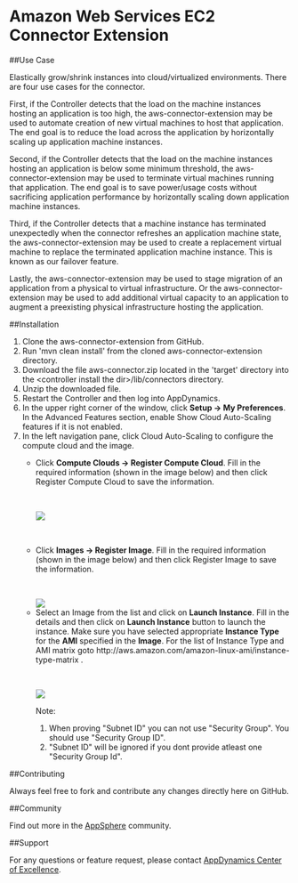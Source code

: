 Amazon Web Services EC2 Connector Extension
===========================================


##Use Case

Elastically grow/shrink instances into cloud/virtualized environments. There are four use cases for the connector. 

First, if the Controller detects that the load on the machine instances hosting an application is too high, the aws-connector-extension may be used to automate creation of new virtual machines to host that application. The end goal is to reduce the load across the application by horizontally scaling up application machine instances.

Second, if the Controller detects that the load on the machine instances hosting an application is below some minimum threshold, the aws-connector-extension may be used to terminate virtual machines running that application. The end goal is to save power/usage costs without sacrificing application performance by horizontally scaling down application machine instances.

Third, if the Controller detects that a machine instance has terminated unexpectedly when the connector refreshes an application machine state, the aws-connector-extension may be used to create a replacement virtual machine to replace the terminated application machine instance. This is known as our failover feature.

Lastly, the aws-connector-extension may be used to stage migration of an application from a physical to virtual infrastructure. Or the aws-connector-extension may be used to add additional virtual capacity to an application to augment a preexisting physical infrastructure hosting the application. 


##Installation
<ol>

<li>Clone the aws-connector-extension from GitHub.
</li>
<li>
Run 'mvn clean install' from the cloned aws-connector-extension directory.
</li>
<li>
Download the file aws-connector.zip located in the 'target' directory into the &lt;controller install the dir&gt;/lib/connectors directory.
</li>
<li>
Unzip the downloaded file.
</li>
<li>Restart the Controller and then log into AppDynamics.
</li>
<li>In the upper right corner of the window, click <b>Setup -&gt; My Preferences</b>. In the Advanced Features section, enable Show Cloud Auto-Scaling features if it is not enabled. 
</li>
<li>In the left navigation pane, click Cloud Auto-Scaling to configure the compute cloud and the image.
</li>
<ul>
<li>Click <b>Compute Clouds -&gt; Register Compute Cloud</b>. Fill in the required information (shown in the image below) and then click Register Compute Cloud to save the information.
<p>
&nbsp; 
</p><img src = "https://raw.github.com/Appdynamics/aws-connector-extension/master/Amazon%20Elastic%20Compute%20Cloud%20Fields.png">
</li>
<p>
&nbsp; 
</p>
<li>Click <b>Images -&gt; Register Image</b>. Fill in the required information (shown in the image below) and then click Register Image to save the information.
<p>
&nbsp; 
</p>
<img src = "https://raw.github.com/Appdynamics/aws-connector-extension/master/AMI.png">

</li>
<li>Select an Image from the list and click on <b>Launch Instance</b>. Fill in the details and then click on <b>Launch Instance</b> button to launch the instance.
Make sure you have selected appropriate <b>Instance Type</b> for the <b>AMI</b> specified in the <b>Image</b>.
For the list of Instance Type and AMI matrix goto http://aws.amazon.com/amazon-linux-ami/instance-type-matrix .
<p>
&nbsp; 
</p>
<img src = "https://raw.github.com/Appdynamics/aws-connector-extension/master/Instance.png"> </b>

Note:
<ol>
<li>When proving "Subnet ID" you can not use "Security Group". You should use "Security Group ID".</li>
<li>"Subnet ID" will be ignored if you dont provide atleast one "Security Group Id".</li>
</ol>

</li>
</ul>

</ol>




##Contributing

Always feel free to fork and contribute any changes directly here on GitHub.

##Community

Find out more in the [AppSphere](http://appsphere.appdynamics.com/t5/eXchange/Amazon-Web-Services-AWS-EC2-Cloud-Connector-Extension/idi-p/5431) community.

##Support

For any questions or feature request, please contact [AppDynamics Center of Excellence](mailto:help@appdynamics.com).
